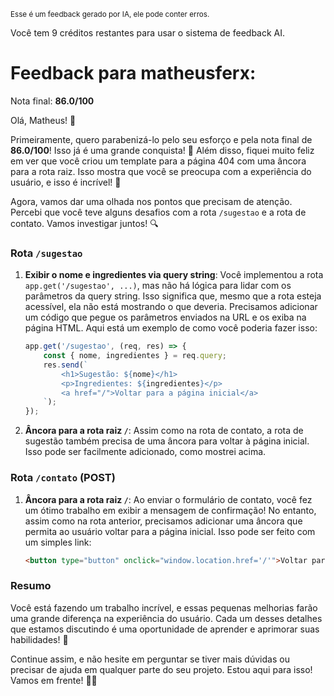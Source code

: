 <sup>Esse é um feedback gerado por IA, ele pode conter erros.</sup>

Você tem 9 créditos restantes para usar o sistema de feedback AI.

# Feedback para matheusferx:

Nota final: **86.0/100**

Olá, Matheus! 🚀

Primeiramente, quero parabenizá-lo pelo seu esforço e pela nota final de **86.0/100**! Isso já é uma grande conquista! 🎉 Além disso, fiquei muito feliz em ver que você criou um template para a página 404 com uma âncora para a rota raiz. Isso mostra que você se preocupa com a experiência do usuário, e isso é incrível! 🙌

Agora, vamos dar uma olhada nos pontos que precisam de atenção. Percebi que você teve alguns desafios com a rota `/sugestao` e a rota de contato. Vamos investigar juntos! 🔍

### Rota `/sugestao`
1. **Exibir o nome e ingredientes via query string**: Você implementou a rota `app.get('/sugestao', ...)`, mas não há lógica para lidar com os parâmetros da query string. Isso significa que, mesmo que a rota esteja acessível, ela não está mostrando o que deveria. Precisamos adicionar um código que pegue os parâmetros enviados na URL e os exiba na página HTML. Aqui está um exemplo de como você poderia fazer isso:

    ```javascript
    app.get('/sugestao', (req, res) => {
        const { nome, ingredientes } = req.query;
        res.send(`
            <h1>Sugestão: ${nome}</h1>
            <p>Ingredientes: ${ingredientes}</p>
            <a href="/">Voltar para a página inicial</a>
        `);
    });
    ```

2. **Âncora para a rota raiz `/`**: Assim como na rota de contato, a rota de sugestão também precisa de uma âncora para voltar à página inicial. Isso pode ser facilmente adicionado, como mostrei acima.

### Rota `/contato` (POST)
1. **Âncora para a rota raiz `/`**: Ao enviar o formulário de contato, você fez um ótimo trabalho em exibir a mensagem de confirmação! No entanto, assim como na rota anterior, precisamos adicionar uma âncora que permita ao usuário voltar para a página inicial. Isso pode ser feito com um simples link:

    ```html
    <button type="button" onclick="window.location.href='/'">Voltar para a página inicial</button>
    ```

### Resumo
Você está fazendo um trabalho incrível, e essas pequenas melhorias farão uma grande diferença na experiência do usuário. Cada um desses detalhes que estamos discutindo é uma oportunidade de aprender e aprimorar suas habilidades! 🌟

Continue assim, e não hesite em perguntar se tiver mais dúvidas ou precisar de ajuda em qualquer parte do seu projeto. Estou aqui para isso! Vamos em frente! 💪✨